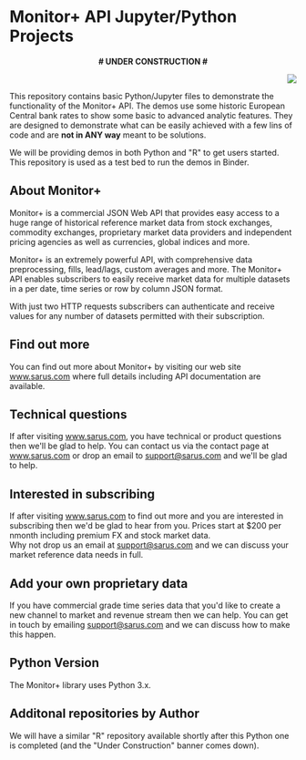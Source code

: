 # Monitor+ API Jupyter/Python Projects

<p align="center">
 <b> #   UNDER CONSTRUCTION   # </b>
</p>

<p align="right">
  <img src="https://www.sarus.com/resources/images/monitorPlus.png">
</p>


This repository contains basic Python/Jupyter  files to  demonstrate the functionality of the Monitor+ API.
The demos use  some historic European Central bank rates to show some basic to advanced analytic features.
They are designed to demonstrate what can be easily achieved with a few lins of code and are <b>not in ANY way</b> meant to be solutions. 

We will be providing demos in both Python and "R" to get users started.  This  repository is used as a test bed to run the demos in Binder.


## About Monitor+
Monitor+ is a commercial JSON Web API that provides easy access to a huge range of historical reference market data from stock exchanges, commodity exchanges, proprietary market data providers and independent pricing agencies as well as currencies, global indices and more.

Monitor+ is an extremely powerful API, with comprehensive data preprocessing, fills, lead/lags, custom averages and more. The Monitor+ API  enables subscribers to easily receive market data for multiple datasets in a per date, time series or row by column JSON format.

With just two HTTP requests subscribers can authenticate and receive values for any number of datasets permitted with their subscription.


## Find out more
You can find out more about Monitor+ by visiting our web site www.sarus.com where full details including API documentation are available.


## Technical questions
If after visiting www.sarus.com, you have technical or product questions then we'll be glad to help.
You can contact us via the contact page at www.sarus.com  or drop an email to support@sarus.com and we'll be glad to help.


## Interested in subscribing
If after visiting www.sarus.com to find out more and you are interested in subscribing then we'd be glad to hear from you.
Prices start at  $200 per nmonth including premium FX and stock market data.  
Why not drop us an email at support@sarus.com and we can discuss your market reference data needs in full.


## Add your own proprietary data
If you have commercial grade time series data that you'd like to create a new channel to market and revenue stream then we can help. 
You can  get in touch by emailing support@sarus.com and we can discuss how to make this happen.


## Python Version
The Monitor+ library uses Python 3.x.


## Additonal repositories by Author
We  will have a similar "R" repository available shortly after this Python one is completed (and the "Under Construction"  banner comes down).
